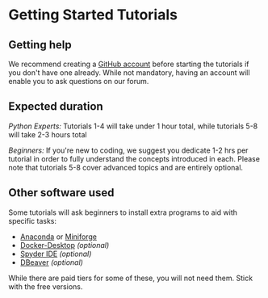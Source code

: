 # Getting Started Tutorials

## Getting help

We recommend creating a [GitHub account](https://github.com/join) before starting the tutorials if you don't have one already. While not mandatory, having an account will enable you to ask questions on our forum.


## Expected duration

*Python Experts:* Tutorials 1-4 will take under 1 hour total, while tutorials 5-8 will take 2-3 hours total

*Beginners:* If you're new to coding, we suggest you dedicate 1-2 hrs per tutorial in order to fully understand the concepts introduced in each. Please note that tutorials 5-8 cover advanced topics and are entirely optional.

## Other software used

Some tutorials will ask beginners to install extra programs to aid with specific tasks: 

- [Anaconda](https://www.anaconda.com/download) or [Miniforge](https://github.com/conda-forge/miniforge)
- [Docker-Desktop](https://www.docker.com/products/docker-desktop/) *(optional)*
- [Spyder IDE](https://www.spyder-ide.org/) *(optional)*
- [DBeaver](https://dbeaver.io/) *(optional)*

While there are paid tiers for some of these, you will not need them. Stick with the free versions.
